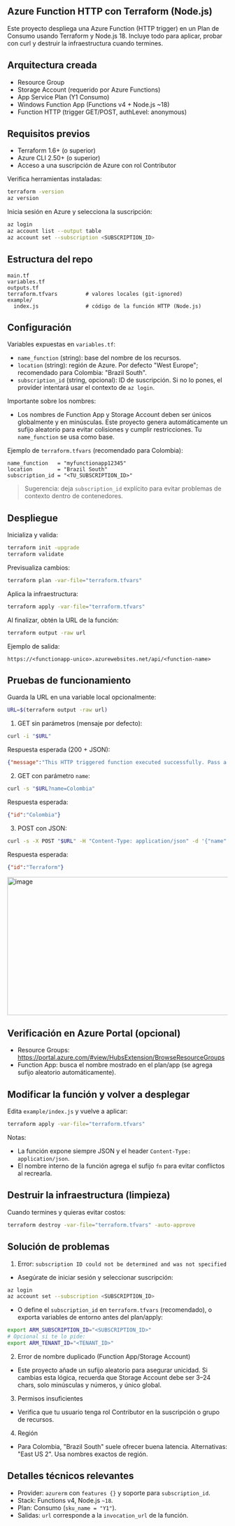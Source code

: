 ## Azure Function HTTP con Terraform (Node.js)

Este proyecto despliega una Azure Function (HTTP trigger) en un Plan de Consumo usando Terraform y Node.js 18. Incluye todo para aplicar, probar con curl y destruir la infraestructura cuando termines.

## Arquitectura creada

- Resource Group
- Storage Account (requerido por Azure Functions)
- App Service Plan (Y1 Consumo)
- Windows Function App (Functions v4 + Node.js ~18)
- Function HTTP (trigger GET/POST, authLevel: anonymous)

## Requisitos previos

- Terraform 1.6+ (o superior)
- Azure CLI 2.50+ (o superior)
- Acceso a una suscripción de Azure con rol Contributor

Verifica herramientas instaladas:

```bash
terraform -version
az version
```

Inicia sesión en Azure y selecciona la suscripción:

```bash
az login
az account list --output table
az account set --subscription <SUBSCRIPTION_ID>
```

## Estructura del repo

```
main.tf
variables.tf
outputs.tf
terraform.tfvars         # valores locales (git-ignored)
example/
  index.js               # código de la función HTTP (Node.js)
```

## Configuración

Variables expuestas en `variables.tf`:

- `name_function` (string): base del nombre de los recursos.
- `location` (string): región de Azure. Por defecto "West Europe"; recomendado para Colombia: "Brazil South".
- `subscription_id` (string, opcional): ID de suscripción. Si no lo pones, el provider intentará usar el contexto de `az login`.

Importante sobre los nombres:

- Los nombres de Function App y Storage Account deben ser únicos globalmente y en minúsculas. Este proyecto genera automáticamente un sufijo aleatorio para evitar colisiones y cumplir restricciones. Tu `name_function` se usa como base.

Ejemplo de `terraform.tfvars` (recomendado para Colombia):

```hcl
name_function   = "myfunctionapp12345"
location        = "Brazil South"
subscription_id = "<TU_SUBSCRIPTION_ID>"
```

> Sugerencia: deja `subscription_id` explícito para evitar problemas de contexto dentro de contenedores.

## Despliegue

Inicializa y valida:

```bash
terraform init -upgrade
terraform validate
```

Previsualiza cambios:

```bash
terraform plan -var-file="terraform.tfvars"
```

Aplica la infraestructura:

```bash
terraform apply -var-file="terraform.tfvars"
```

Al finalizar, obtén la URL de la función:

```bash
terraform output -raw url
```

Ejemplo de salida:

```
https://<functionapp-unico>.azurewebsites.net/api/<function-name>
```

## Pruebas de funcionamiento

Guarda la URL en una variable local opcionalmente:

```bash
URL=$(terraform output -raw url)
```

1) GET sin parámetros (mensaje por defecto):

```bash
curl -i "$URL"
```

Respuesta esperada (200 + JSON):

```json
{"message":"This HTTP triggered function executed successfully. Pass a name in the query string or in the request body for a personalized response."}
```

2) GET con parámetro `name`:

```bash
curl -s "$URL?name=Colombia"
```

Respuesta esperada:

```json
{"id":"Colombia"}
```

3) POST con JSON:

```bash
curl -s -X POST "$URL" -H "Content-Type: application/json" -d '{"name":"Terraform"}'
```

Respuesta esperada:

```json
{"id":"Terraform"}
```

<img width="1465" height="316" alt="image" src="https://github.com/user-attachments/assets/a929afae-f84d-4748-bed0-806b7e7bcbae" />


## Verificación en Azure Portal (opcional)

- Resource Groups: https://portal.azure.com/#view/HubsExtension/BrowseResourceGroups
- Function App: busca el nombre mostrado en el plan/app (se agrega sufijo aleatorio automáticamente).

## Modificar la función y volver a desplegar

Edita `example/index.js` y vuelve a aplicar:

```bash
terraform apply -var-file="terraform.tfvars"
```

Notas:

- La función expone siempre JSON y el header `Content-Type: application/json`.
- El nombre interno de la función agrega el sufijo `fn` para evitar conflictos al recrearla.

## Destruir la infraestructura (limpieza)

Cuando termines y quieras evitar costos:

```bash
terraform destroy -var-file="terraform.tfvars" -auto-approve
```

## Solución de problemas

1) Error: `subscription ID could not be determined and was not specified`

- Asegúrate de iniciar sesión y seleccionar suscripción:

```bash
az login
az account set --subscription <SUBSCRIPTION_ID>
```

- O define el `subscription_id` en `terraform.tfvars` (recomendado), o exporta variables de entorno antes del plan/apply:

```bash
export ARM_SUBSCRIPTION_ID="<SUBSCRIPTION_ID>"
# Opcional si te lo pide:
export ARM_TENANT_ID="<TENANT_ID>"
```

2) Error de nombre duplicado (Function App/Storage Account)

- Este proyecto añade un sufijo aleatorio para asegurar unicidad. Si cambias esta lógica, recuerda que Storage Account debe ser 3–24 chars, solo minúsculas y números, y único global.

3) Permisos insuficientes

- Verifica que tu usuario tenga rol Contributor en la suscripción o grupo de recursos.

4) Región

- Para Colombia, "Brazil South" suele ofrecer buena latencia. Alternativas: "East US 2". Usa nombres exactos de región.

## Detalles técnicos relevantes

- Provider: `azurerm` con `features {}` y soporte para `subscription_id`.
- Stack: Functions v4, Node.js `~18`.
- Plan: Consumo (`sku_name = "Y1"`).
- Salidas: `url` corresponde a la `invocation_url` de la función.

